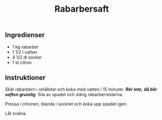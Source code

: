 ﻿---
title: Rabarbersaft
slug: rabarbersaft
tags: [Dryck]
---

## Ingredienser

* 1 kg rabarber
* 1 1/2 l vatten
* 4 1/2 dl socker
* 1 st citron

## Instruktioner

Skär rabarbern i småbitar och koka med vatten i 15 minuter. ***Rör inte, då blir saften grumlig***. Sila av spadet och släng rabarberresterna.

Pressa i citronen, blanda i sockret och koka upp spadet igen.

Låt svalna.
